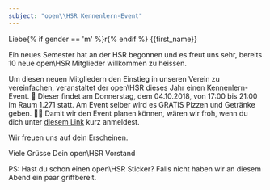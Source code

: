 ```yaml
---
subject: "open\\HSR Kennenlern-Event"
---
```


Liebe{% if gender == 'm' %}r{% endif %} {{first_name}}

Ein neues Semester hat an der HSR begonnen und es freut uns sehr, bereits 10 neue open\HSR Mitglieder willkommen zu heissen.

Um diesen neuen Mitgliedern den Einstieg in unseren Verein zu vereinfachen, veranstaltet der open\HSR dieses Jahr einen Kennenlern-Event. 🎉 Dieser findet am Donnerstag, dem 04.10.2018, von 17:00 bis 21:00 im Raum 1.271 statt. Am Event selber wird es GRATIS Pizzen und Getränke geben. 🍕😍 Damit wir den Event planen können, wären wir froh, wenn du dich unter [diesem Link](https://doodle.com/poll/ziq6dpk67gfy9xcw) kurz anmeldest.

Wir freuen uns auf dein Erscheinen.

Viele Grüsse
Dein open\HSR Vorstand

PS: Hast du schon einen open\HSR Sticker? Falls nicht haben wir an diesem Abend ein paar griffbereit.
